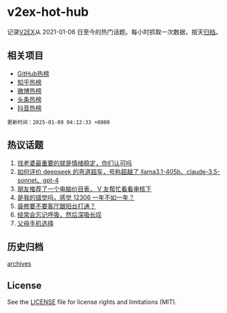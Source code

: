 # v2ex-hot-hub

 记录[V2EX](https://www.v2ex.com/)从 2021-01-06 日至今的热门话题。每小时抓取一次数据，按天[归档](archives)。
 
 ## 相关项目

- [GitHub热榜](https://github.com/lonnyzhang423/github-hot-hub)
- [知乎热榜](https://github.com/lonnyzhang423/zhihu-hot-hub)
- [微博热榜](https://github.com/lonnyzhang423/weibo-hot-hub)
- [头条热榜](https://github.com/lonnyzhang423/toutiao-hot-hub)
- [抖音热榜](https://github.com/lonnyzhang423/douyin-hot-hub)


 `更新时间：2025-01-09 04:12:33 +0800`

## 热议话题

1. [找老婆最重要的就是情绪稳定，你们认可吗](https://www.v2ex.com/t/1103419)
1. [如何评价 deepseek 的弯道超车，号称超越了 llama3.1-405b、claude-3.5-sonnet、gpt-4](https://www.v2ex.com/t/1103363)
1. [朋友推荐了一个电脑价目表， V 友帮忙看看审核下](https://www.v2ex.com/t/1103379)
1. [是我的错觉吗，感觉 12306 一年不如一年？](https://www.v2ex.com/t/1103375)
1. [装修要不要客厅跟阳台打通？](https://www.v2ex.com/t/1103391)
1. [经常会忘记呼吸，然后深吸长叹](https://www.v2ex.com/t/1103441)
1. [父母手机选择](https://www.v2ex.com/t/1103415)

## 历史归档

[archives](archives)

## License

See the [LICENSE](LICENSE) file for license rights and limitations (MIT).
